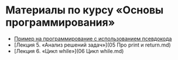 # Материалы по курсу «Основы программирования»

* [Пример на программирование с использованием псевдокода](pseudocode-pics/README.md)
* [Лекция 5. «Анализ решений задач»](05 Про print и return.md)
* [Лекция 6. «Цикл while»](06 Цикл while.md)
